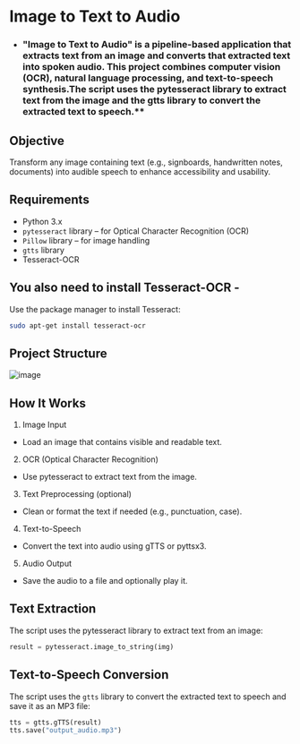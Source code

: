 # Image to Text to Audio


- ###  "Image to Text to Audio" is a pipeline-based application that extracts text from an image and converts that extracted text into spoken audio. This project combines computer vision (OCR), natural language processing, and text-to-speech synthesis.The script uses the pytesseract library to extract text from the image and the gtts library to convert the extracted text to speech.**



## Objective

Transform any image containing text (e.g., signboards, handwritten notes, documents) into audible speech to enhance accessibility and usability.  


## Requirements

- Python 3.x
- `pytesseract` library – for Optical Character Recognition (OCR)
- `Pillow` library – for image handling
- `gtts` library
- Tesseract-OCR



## You also need to install Tesseract-OCR - 
Use the package manager to install Tesseract:

```bash
sudo apt-get install tesseract-ocr
```



## Project Structure
![image](https://github.com/user-attachments/assets/abd205c5-adec-4d9f-a660-aff34fb18174)



## How It Works

1. Image Input
- Load an image that contains visible and readable text.
2. OCR (Optical Character Recognition)
- Use pytesseract to extract text from the image.
3. Text Preprocessing (optional)
- Clean or format the text if needed (e.g., punctuation, case).
4. Text-to-Speech
- Convert the text into audio using gTTS or pyttsx3.
5. Audio Output
- Save the audio to a file and optionally play it.

  
## Text Extraction

The script uses the pytesseract library to extract text from an image:
```python
result = pytesseract.image_to_string(img)
```



## Text-to-Speech Conversion
The script uses the `gtts` library to convert the extracted text to speech and save it as an MP3 file:
```python
tts = gtts.gTTS(result)
tts.save("output_audio.mp3")
```
